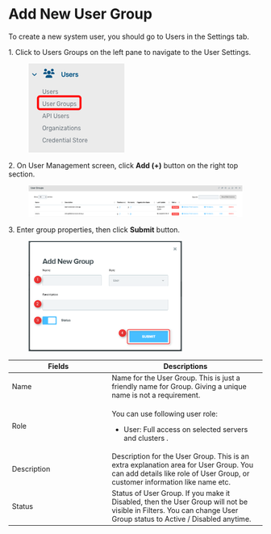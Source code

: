 # Add New User Group

To create a new system user, you should go to Users in the Settings tab.

1\.      Click to Users Groups on the left pane to navigate to the User Settings.

<div align="left">

<figure><img src="../../../.gitbook/assets/image (342).png" alt=""><figcaption></figcaption></figure>

</div>

2\.      On User Management screen, click **Add (+)** button on the right top section.

<figure><img src="../../../.gitbook/assets/image (343).png" alt=""><figcaption></figcaption></figure>

3\.      Enter group properties, then click **Submit** button.

<div align="left">

<figure><img src="../../../.gitbook/assets/image (344).png" alt="" width="304"><figcaption></figcaption></figure>

</div>

<table><thead><tr><th width="184">Fields</th><th>Descriptions</th></tr></thead><tbody><tr><td>Name</td><td>Name for the User Group. This is just a friendly name for Group. Giving a unique name is not a requirement.</td></tr><tr><td>Role</td><td><p>You can use following user role:</p><ul><li>User: Full access on selected servers and clusters .</li></ul></td></tr><tr><td>Description</td><td>Description for the User Group. This is an extra explanation area for User Group. You can add details like role of User Group, or customer information like name etc.</td></tr><tr><td>Status</td><td>Status of User Group. If you make it Disabled, then the User Group will not be visible in Filters. You can change User Group status to Active / Disabled anytime.</td></tr></tbody></table>
